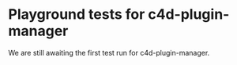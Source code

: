 # Playground tests for c4d-plugin-manager
We are still awaiting the first test run for c4d-plugin-manager.
